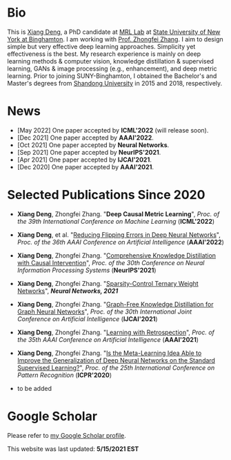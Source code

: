 # Bio

This is [Xiang Deng][Xiang Deng], a PhD candidate at [MRL Lab][MRL Lab] at [State University of New York at Binghamton][State University of New York at Binghamton]. I am working with [Prof. Zhongfei Zhang][Prof. Zhongfei Zhang]. I aim to design simple but very effective deep learning approaches. Simplicity yet effectiveness is the best. My research experience is mainly on deep learning methods & computer vision, knowledge distillation & supervised learning, GANs & image processing (e.g., enhancement), and deep metric learning. Prior to joining SUNY-Binghamton, I obtained the Bachelor's and Master's degrees from [Shandong University][Shandong University] in 2015 and 2018, respectively.

[Xiang Deng]: Xiang-Deng-DL.github.io
[MRL Lab]: http://cs.binghamton.edu/~forweb/home.html
[State University of New York at Binghamton]:https://www.binghamton.edu
[Prof. Zhongfei Zhang]: http://www.cs.binghamton.edu/%7Ezhongfei/
[Shandong University]: http://www.en.sdu.edu.cn/

# News
- [May 2022] One paper accepted by **ICML'2022** (will release soon).
- [Dec 2021] One paper accepted by **AAAI'2022**.
- [Oct 2021] One paper accepted by **Neural Networks**.
- [Sep 2021] One paper accepted by **NeurIPS'2021**.
- [Apr 2021] One paper accepted by **IJCAI'2021**.
- [Dec 2020] One paper accepted by **AAAI'2021**.

# Selected Publications Since 2020

  - **Xiang Deng**, Zhongfei Zhang. "**Deep Causal Metric Learning**", *Proc. of the  39th International Conference on Machine Learning* (**ICML'2022**)
  
  - **Xiang Deng**, et al. "[Reducing Flipping Errors in Deep Neural Networks]", *Proc. of the 36th AAAI Conference on Artificial Intelligence* (**AAAI'2022**)
  
  - **Xiang Deng**, Zhongfei Zhang. "[Comprehensive Knowledge Distillation with Causal Intervention]", *Proc. of the 30th Conference on Neural Information Processing Systems* (**NeurIPS'2021**)
  
  - **Xiang Deng**, Zhongfei Zhang. "[Sparsity-Control Ternary Weight Networks]", ***Neural Networks, 2021***

  - **Xiang Deng**, Zhongfei Zhang. "[Graph-Free Knowledge Distillation for Graph Neural Networks]", *Proc. of the 30th International Joint Conference on Artificial Intelligence* (**IJCAI'2021**)
   
  - **Xiang Deng**, Zhongfei Zhang. "[Learning with Retrospection]", *Proc. of the 35th AAAI Conference on Artificial Intelligence* (**AAAI'2021**)
  
  - **Xiang Deng**, Zhongfei Zhang. "[Is the Meta-Learning Idea Able to Improve the Generalization of Deep Neural Networks on the Standard Supervised Learning?]", *Proc. of the 25th International Conference on Pattern Recognition* (**ICPR'2020**)
  
  - to be added

[Comprehensive Knowledge Distillation with Causal Intervention]: https://openreview.net/pdf?id=ch9qlCdrHD7
[Sparsity-Control Ternary Weight Networks]: https://arxiv.org/abs/2011.00580
[Graph-Free Knowledge Distillation for Graph Neural Networks]: https://www.ijcai.org/proceedings/2021/0320.pdf
[Learning with Retrospection]: https://arxiv.org/pdf/2012.13098.pdf
[Is the Meta-Learning Idea Able to Improve the Generalization of Deep Neural Networks on the Standard Supervised Learning?]: https://arxiv.org/pdf/2002.12455.pdf
[Code]: https://github.com/Xiang-Deng-DL/Learning-With-Retrospection
[Reducing Flipping Errors in Deep Neural Networks]: https://arxiv.org/pdf/2203.08390.pdf

# Google Scholar
Please refer to [my Google Scholar profile][my Google Scholar profile].

[my Google Scholar profile]: https://scholar.google.com/citations?hl=en&user=5aNR1gsAAAAJ



This website was last updated: **5/15/2021 EST**
